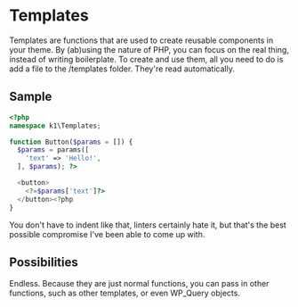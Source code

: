 # Templates
Templates are functions that are used to create reusable components in your theme. By (ab)using the nature of PHP, you can focus on the real thing, instead of writing boilerplate. To create and use them, all you need to do is add a file to the /templates folder. They're read automatically.

## Sample

```php
<?php
namespace k1\Templates;

function Button($params = []) {
  $params = params([
    'text' => 'Hello!',
  ], $params); ?>

  <button>
    <?=$params['text']?>
  </button><?php
}
```

You don't have to indent like that, linters certainly hate it, but that's the best possible compromise I've been able to come up with.

## Possibilities
Endless. Because they are just normal functions, you can pass in other functions, such as other templates, or even WP_Query objects.
